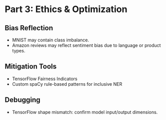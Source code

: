 # Part 3: Ethics & Optimization

## Bias Reflection
- MNIST may contain class imbalance.
- Amazon reviews may reflect sentiment bias due to language or product types.

## Mitigation Tools
- TensorFlow Fairness Indicators
- Custom spaCy rule-based patterns for inclusive NER

## Debugging
- TensorFlow shape mismatch: confirm model input/output dimensions.
